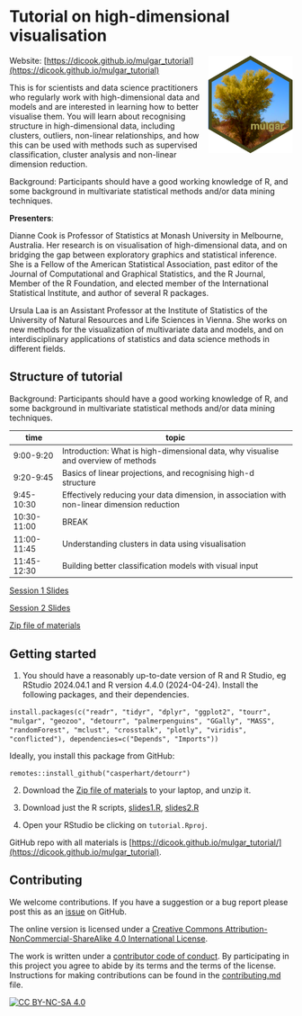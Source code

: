 # Tutorial on high-dimensional visualisation

<img src="mulgar.png" align="right" width="150" />

Website: [https://dicook.github.io/mulgar_tutorial](https://dicook.github.io/mulgar_tutorial)

This is for scientists and data science practitioners who regularly work with high-dimensional data and models and are interested in learning how to better visualise them. You will learn about recognising structure in high-dimensional data, including clusters, outliers, non-linear relationships, and how this can be used with methods such as supervised classification, cluster analysis and non-linear dimension reduction. 

Background: Participants should have a good working knowledge of R, and some background in multivariate statistical methods and/or data mining techniques.

**Presenters**: 

Dianne Cook is Professor of Statistics at Monash University in Melbourne, Australia. Her research is on visualisation of high-dimensional data, and on bridging the gap between exploratory graphics and statistical inference. She is a Fellow of the American Statistical Association, past editor of the Journal of Computational and Graphical Statistics, and the R Journal, Member of the R Foundation, and elected member of the International Statistical Institute, and author of several R packages.

Ursula Laa is an Assistant Professor at the Institute of Statistics of the University of Natural Resources and Life Sciences in Vienna. She works on new methods for the visualization of multivariate data and models, and on interdisciplinary applications of statistics and data science methods in different fields.


## Structure of tutorial

Background: Participants should have a good working knowledge of R, and some background in multivariate statistical methods and/or data mining techniques.

| time | topic |
|------|-------|
|9:00-9:20|	Introduction: What is high-dimensional data, why visualise and overview of methods| 
|9:20-9:45|	Basics of linear projections, and recognising high-d structure|
|9:45-10:30|	Effectively reducing your data dimension, in association with non-linear dimension reduction|
|10:30-11:00|	BREAK|
|11:00-11:45|	Understanding clusters in data using visualisation|
|11:45-12:30|	Building better classification models with visual input|

[Session 1 Slides](https://dicook.github.io/mulgar_tutorial/slides1.html)

[Session 2 Slides](https://dicook.github.io/mulgar_tutorial/slides2.html)

[Zip file of materials](https://dicook.github.io/mulgar_tutorial/tutorial.zip)

## Getting started

1. You should have a reasonably up-to-date version of R and R Studio, eg RStudio 2024.04.1 and R version 4.4.0 (2024-04-24). Install the following packages, and their dependencies.

```
install.packages(c("readr", "tidyr", "dplyr", "ggplot2", "tourr", "mulgar", "geozoo", "detourr", "palmerpenguins", "GGally", "MASS", "randomForest", "mclust", "crosstalk", "plotly", "viridis", "conflicted"), dependencies=c("Depends", "Imports"))
```

Ideally, you install this package from GitHub:

```
remotes::install_github("casperhart/detourr")
```

2. Download the [Zip file of materials](https://dicook.github.io/mulgar_tutorial/tutorial.zip) to your laptop, and unzip it. 

3. Download just the R scripts, [slides1.R](https://dicook.github.io/mulgar_tutorial/slides1.R), [slides2.R](https://dicook.github.io/mulgar_tutorial/slides2.R)

4. Open your RStudio be clicking on `tutorial.Rproj`. 

GitHub repo with all materials is 
[https://dicook.github.io/mulgar_tutorial/](https://dicook.github.io/mulgar_tutorial).


## Contributing

We welcome contributions. If you have a suggestion or a bug report please post this as an [issue](https://github.com/dicook/mulgar_tutorial/issues) on GitHub.

The online version is licensed under a
[Creative Commons Attribution-NonCommercial-ShareAlike 4.0 International License][cc-by-nc-sa].

The work is written under a [contributor code of conduct](https://github.com/dicook/mulgar_book/CODE_OF_CONDUCT.md). By participating in this project you agree to abide by its terms and the terms of the license. Instructions for making contributions can be found in the [contributing.md](https://github.com/dicook/mulgar_book/contributing.md) file.

[![CC BY-NC-SA 4.0][cc-by-nc-sa-image]][cc-by-nc-sa]

[cc-by-nc-sa]: http://creativecommons.org/licenses/by-nc-sa/4.0/
[cc-by-nc-sa-image]: https://licensebuttons.net/l/by-nc-sa/4.0/88x31.png
[cc-by-nc-sa-shield]: https://img.shields.io/badge/License-CC%20BY--NC--SA%204.0-lightgrey.svg
